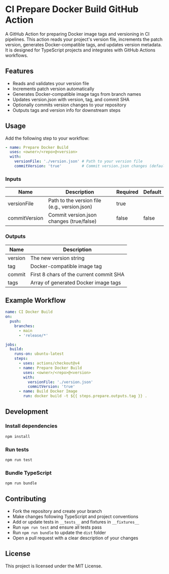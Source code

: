 # CI Prepare Docker Build GitHub Action

A GitHub Action for preparing Docker image tags and versioning in CI pipelines. This action reads your project's version file, increments the patch version, generates Docker-compatible tags, and updates version metadata. It is designed for TypeScript projects and integrates with GitHub Actions workflows.

## Features

- Reads and validates your version file
- Increments patch version automatically
- Generates Docker-compatible image tags from branch names
- Updates version.json with version, tag, and commit SHA
- Optionally commits version changes to your repository
- Outputs tags and version info for downstream steps

## Usage

Add the following step to your workflow:

```yaml
- name: Prepare Docker Build
  uses: <owner>/<repo>@<version>
  with:
    versionFile: './version.json' # Path to your version file
    commitVersion: 'true'         # Commit version.json changes (default: false)
```

### Inputs

| Name          | Description                                      | Required | Default        |
| ------------- | ------------------------------------------------ | -------- | --------------|
| versionFile   | Path to the version file (e.g., version.json)    | true     |                |
| commitVersion | Commit version.json changes (true/false)         | false    | false          |

### Outputs

| Name      | Description                                 |
| --------- | ------------------------------------------- |
| version   | The new version string                      |
| tag       | Docker-compatible image tag                 |
| commit    | First 8 chars of the current commit SHA     |
| tags      | Array of generated Docker image tags        |

## Example Workflow

```yaml
name: CI Docker Build
on:
  push:
    branches:
      - main
      - 'release/*'

jobs:
  build:
    runs-on: ubuntu-latest
    steps:
      - uses: actions/checkout@v4
      - name: Prepare Docker Build
        uses: <owner>/<repo>@<version>
        with:
          versionFile: './version.json'
          commitVersion: 'true'
      - name: Build Docker Image
        run: docker build -t ${{ steps.prepare.outputs.tag }} .
```

## Development

### Install dependencies

```bash
npm install
```

### Run tests

```bash
npm run test
```

### Bundle TypeScript

```bash
npm run bundle
```

## Contributing

- Fork the repository and create your branch
- Make changes following TypeScript and project conventions
- Add or update tests in `__tests__` and fixtures in `__fixtures__`
- Run `npm run test` and ensure all tests pass
- Run `npm run bundle` to update the `dist` folder
- Open a pull request with a clear description of your changes

## License

This project is licensed under the MIT License.
